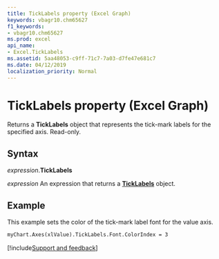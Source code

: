 ```yaml
---
title: TickLabels property (Excel Graph)
keywords: vbagr10.chm65627
f1_keywords:
- vbagr10.chm65627
ms.prod: excel
api_name:
- Excel.TickLabels
ms.assetid: 5aa48053-c9ff-71c7-7a03-d7fe47e681c7
ms.date: 04/12/2019
localization_priority: Normal
---
```



# TickLabels property (Excel Graph)

Returns a **TickLabels** object that represents the tick-mark labels for the specified axis. Read-only.

## Syntax

_expression_.**TickLabels**

_expression_ An expression that returns a **[TickLabels](Excel.TickLabels-graph-object.md)** object.

## Example

This example sets the color of the tick-mark label font for the value axis.

```vb
myChart.Axes(xlValue).TickLabels.Font.ColorIndex = 3
```

[!include[Support and feedback](~/includes/feedback-boilerplate.md)]